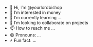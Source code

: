 - 👋 Hi, I’m @yourlordbishop
- 👀 I’m interested in money
- 🌱 I’m currently learning ...
- 💞️ I’m looking to collaborate on projects
- 📫 How to reach me ...
- 😄 Pronouns: ...
- ⚡ Fun fact: ...

<!---
yourlordbishop/yourlordbishop is a ✨ special ✨ repository because its `README.md` (this file) appears on your GitHub profile.
You can click the Preview link to take a look at your changes.
--->
